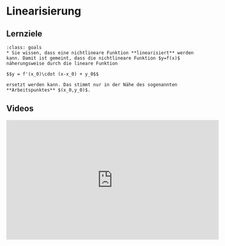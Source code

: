 # Linearisierung

## Lernziele

```{admonition} Lernziele 
:class: goals
* Sie wissen, dass eine nichtlineare Funktion **linearisiert** werden kann. Damit ist gemeint, dass die nichtlineare Funktion $y=f(x)$ näherungsweise durch die lineare Funktion

$$y = f'(x_0)\cdot (x-x_0) + y_0$$

ersetzt werden kann. Das stimmt nur in der Nähe des sogenannten **Arbeitspunktes** $(x_0,y_0)$.
```

## Videos

<iframe width="560" height="315" src="https://www.youtube.com/embed/9-sYXAkbJQQ" title="YouTube video player" frameborder="0" allow="accelerometer; autoplay; clipboard-write; encrypted-media; gyroscope; picture-in-picture; web-share" allowfullscreen></iframe>